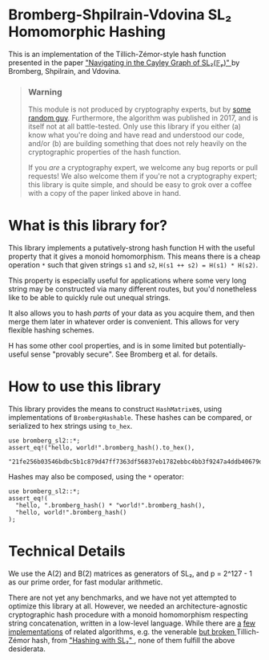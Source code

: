 # Bromberg-Shpilrain-Vdovina SL₂ Homomorphic Hashing

This is an implementation of the Tillich-Zémor-style hash function
presented in the paper ["Navigating in the Cayley Graph of SL₂(𝔽ₚ)"
](https://link.springer.com/article/10.1007%2Fs00233-015-9766-5) by
Bromberg, Shpilrain, and Vdovina.

> ### Warning
> 
> This module is not produced by cryptography experts, but by
> [some random guy](http://benwr.net). Furthermore, the algorithm
> was published in 2017, and is itself not at all battle-tested. Only
> use this library if you either (a) know what you're doing and have
> read and understood our code, and/or (b) are building something that
> does not rely heavily on the cryptographic properties of the hash
> function.
> 
> If you _are_ a cryptography expert, we welcome any bug reports or
> pull requests! We also welcome them if you're not a cryptography
> expert; this library is quite simple, and should be easy to grok
> over a coffee with a copy of the paper linked above in hand.

# What is this library for?

This library implements a putatively-strong hash function H with the
useful property that it gives a monoid homomorphism. This means there
is a cheap operation `*` such that given strings `s1` and `s2`,
`H(s1 ++ s2) = H(s1) * H(s2)`.

This property is especially useful for applications where some very
long string may be constructed via many different routes, but you'd
nonetheless like to be able to quickly rule out unequal strings.

It also allows you to hash _parts_ of your data as you acquire them,
and then merge them later in whatever order is convenient. This allows
for very flexible hashing schemes.

H has some other cool properties, and is in some limited but
potentially-useful sense "provably secure". See Bromberg et al. for
details.

# How to use this library

This library provides the means to construct `HashMatrix`es, using
implementations of `BrombergHashable`. These hashes can be compared,
or serialized to hex strings using `to_hex`.

```
use bromberg_sl2::*;
assert_eq!("hello, world!".bromberg_hash().to_hex(),
  "21fe256b03546bdbc5b1c879d47ff7363df56837eb1782ebbc4bb3f9247a4ddb40679d4b5f4a057767f7147e252e4f5b0fa5");
```

Hashes may also be composed, using the `*` operator:

```
use bromberg_sl2::*;
assert_eq!(
  "hello, ".bromberg_hash() * "world!".bromberg_hash(),
  "hello, world!".bromberg_hash()
);
```

# Technical Details

We use the A(2) and B(2) matrices as generators of SL₂, and
p = 2^127 - 1 as our prime order, for fast modular arithmetic.

There are not yet any benchmarks, and we have not yet attempted to
optimize this library at all. However, we needed an
architecture-agnostic cryptographic hash procedure with a monoid
homomorphism respecting string concatenation, written in a low-level
language. While there are [a](https://github.com/srijs/hwsl2-core)
[few](https://github.com/nspcc-dev/tzhash)
[implementations](https://github.com/phlegmaticprogrammer/tillich_zemor_hash)
of related algorithms, e.g. the venerable [but broken
](https://link.springer.com/chapter/10.1007/978-3-642-19574-7_20) Tillich-Zémor hash,
from ["Hashing with SL₂"
](https://link.springer.com/chapter/10.1007/3-540-48658-5_5),
none of them fulfill the above desiderata.
